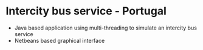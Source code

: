 #  Intercity bus service -  Portugal

- Java based application using multi-threading to simulate an intercity bus service
- Netbeans based graphical interface
